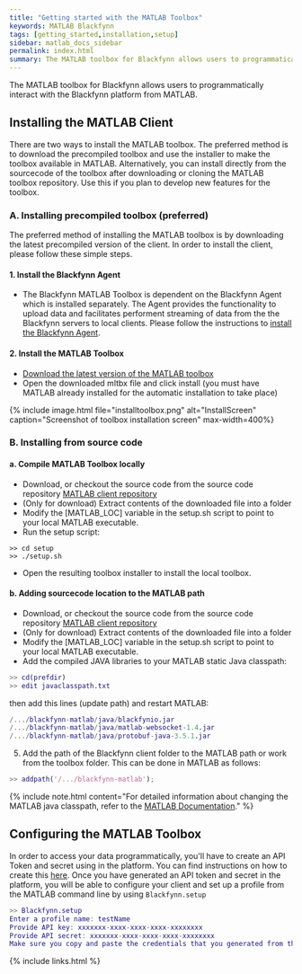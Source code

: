 ```yaml
---
title: "Getting started with the MATLAB Toolbox"
keywords: MATLAB Blackfynn
tags: [getting_started,installation,setup]
sidebar: matlab_docs_sidebar
permalink: index.html
summary: The MATLAB toolbox for Blackfynn allows users to programmatically interact with the Blackfynn platform from MATLAB. This page describes how to install the toolbox and how to configure it to connect to an account on the Blackfynn platform.
---
```


The MATLAB toolbox for Blackfynn allows users to programmatically interact with the Blackfynn platform from MATLAB.


## Installing the MATLAB Client

There are two ways to install the MATLAB toolbox. The preferred method is to download the precompiled toolbox and use the installer to make the toolbox available in MATLAB. Alternatively, you can install directly from the sourcecode of the toolbox after downloading or cloning the MATLAB toolbox repository. Use this if you plan to develop new features for the toolbox. 

### A. Installing precompiled toolbox (preferred)

The preferred method of installing the MATLAB toolbox is by downloading the latest precompiled version of the client. In order to install the client, please follow these simple steps.

#### 1. Install the Blackfynn Agent
* The Blackfynn MATLAB Toolbox is dependent on the Blackfynn Agent which is installed separately. The Agent provides the functionality to upload data and facilitates performent streaming of data from the the Blackfynn servers to local clients. Please follow the instructions to [install the Blackfynn Agent](/developer-tools/blackfynn-agent/installing-the-blackfynn-cli-and-agent).  

#### 2. Install the MATLAB Toolbox
* [Download the latest version of the MATLAB toolbox](http://data.blackfynn.io/public-downloads/blackfynn-matlab/latest/blackfynn.mltbx)
* Open the downloaded mltbx file and click install (you must have MATLAB already installed for the automatic installation to take place)

{% include image.html file="installtoolbox.png" alt="InstallScreen" caption="Screenshot of toolbox installation screen" max-width=400%}


### B. Installing from source code

#### a. Compile MATLAB Toolbox locally
* Download, or checkout the source code from the source code repository [MATLAB client repository](https://github.com/Blackfynn/blackfynn-matlab)
* (Only for download) Extract contents of the downloaded file into a folder
* Modify the [MATLAB_LOC] variable in the setup.sh script to point to your local MATLAB executable.
* Run the setup script:

```shell
>> cd setup
>> ./setup.sh
```

* Open the resulting toolbox installer to install the local toolbox. 

#### b. Adding sourcecode location to the MATLAB path 

* Download, or checkout the source code from the source code repository [MATLAB client repository](https://github.com/Blackfynn/blackfynn-matlab)
* (Only for download) Extract contents of the downloaded file into a folder
* Modify the [MATLAB_LOC] variable in the setup.sh script to point to your local MATLAB executable.
* Add the compiled JAVA libraries to your MATLAB static Java classpath:

```matlab
>> cd(prefdir)
>> edit javaclasspath.txt
```

then add this lines (update path) and restart MATLAB:
```matlab
/.../blackfynn-matlab/java/blackfynio.jar
/.../blackfynn-matlab/java/matlab-websocket-1.4.jar
/.../blackfynn-matlab/java/protobuf-java-3.5.1.jar
```

5. Add the path of the Blackfynn client folder to the MATLAB path or work from the toolbox folder. This can be done in MATLAB as follows:

```matlab
>> addpath('/.../blackfynn-matlab');
```

{% include note.html content="For detailed information about changing the MATLAB java classpath, refer to the [MATLAB Documentation](https://www.mathworks.com/help/matlab/ref/javaclasspath.html)." %}



## Configuring the MATLAB Toolbox

In order to access your data programmatically, you'll have to create an API Token and secret using in the platform. You can find instructions on how to create this [here](http://help.blackfynn.com/developers/overview/creating-an-api-key-for-the-blackfynn-clients). Once you have generated an API token and secret in the platform, you will be able to configure your client and set up a profile from the MATLAB command line by using ```Blackfynn.setup```

``` matlab
>> Blackfynn.setup
Enter a profile name: testName
Provide API key: xxxxxxx-xxxx-xxxx-xxxx-xxxxxxxx
Provide API secret: xxxxxxx-xxxx-xxxx-xxxx-xxxxxxxx
Make sure you copy and paste the credentials that you generated from the platform to the API key and secret respectively. Once you have installed the Matlab client, and configured the client for your account, you can start to interact with the data on our platform. 
```

{% include links.html %}

